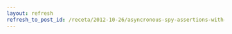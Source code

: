 ```yaml
---
layout: refresh
refresh_to_post_id: /receta/2012-10-26/asyncronous-spy-assertions-with-python-doublex
---
```

